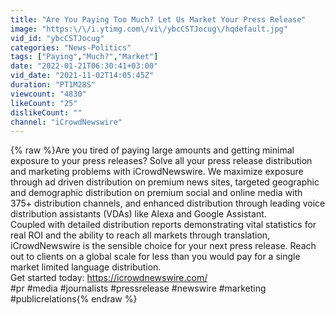 ```yaml
---
title: "Are You Paying Too Much? Let Us Market Your Press Release"
image: "https:\/\/i.ytimg.com\/vi\/ybcCSTJocug\/hqdefault.jpg"
vid_id: "ybcCSTJocug"
categories: "News-Politics"
tags: ["Paying","Much?","Market"]
date: "2022-01-21T06:30:41+03:00"
vid_date: "2021-11-02T14:05:45Z"
duration: "PT1M28S"
viewcount: "4830"
likeCount: "25"
dislikeCount: ""
channel: "iCrowdNewswire"
---
```

{% raw %}Are you tired of paying large amounts and getting minimal exposure to your press releases? Solve all your press release distribution and marketing problems with iCrowdNewswire. We maximize exposure through ad driven distribution on premium news sites, targeted geographic and demographic distribution on premium social and online media with 375+ distribution channels, and enhanced distribution through leading voice distribution assistants (VDAs) like Alexa and Google Assistant.<br />Coupled with detailed distribution reports demonstrating vital statistics for real ROI and the ability to reach all markets through translation, iCrowdNewswire is the sensible choice for your next press release. Reach out to clients on a global scale for less than you would pay for a single market limited language distribution.<br />Get started today: <a rel="nofollow" target="blank" href="https://icrowdnewswire.com/">https://icrowdnewswire.com/</a><br />#pr #media #journalists #pressrelease #newswire #marketing #publicrelations{% endraw %}

